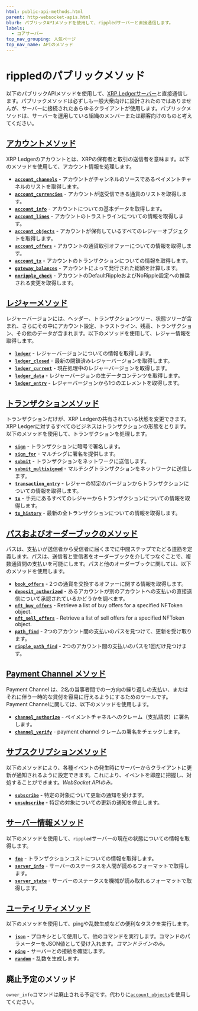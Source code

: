 ```yaml
---
html: public-api-methods.html
parent: http-websocket-apis.html
blurb: パブリックAPIメソッドを使用して、rippledサーバーと直接通信します。
labels:
  - コアサーバー
top_nav_grouping: 人気ページ
top_nav_name: APIのメソッド
---
```

# rippledのパブリックメソッド

以下のパブリックAPIメソッドを使用して、[XRP Ledgerサーバー](xrpl-servers.html)と直接通信します。パブリックメソッドは必ずしも一般大衆向けに設計されたのではありませんが、サーバーに接続されたあらゆるクライアントが使用します。パブリックメソッドは、サーバーを運用している組織のメンバーまたは顧客向けのものと考えてください。


## [アカウントメソッド](account-methods.html)

XRP Ledgerのアカウントとは、XRPの保有者と取引の送信者を意味ます。以下のメソッドを使用して、アカウント情報を処理します。

* **[`account_channels`](account_channels.html)** - アカウントがチャンネルのソースであるペイメントチャネルのリストを取得します。
* **[`account_currencies`](account_currencies.html)** - アカウントが送受信できる通貨のリストを取得します。
* **[`account_info`](account_info.html)** - アカウントについての基本データを取得します。
* **[`account_lines`](account_lines.html)** - アカウントのトラストラインについての情報を取得します。
* **[`account_objects`](account_objects.html)** - アカウントが保有しているすべてのレジャーオブジェクトを取得します。
* **[`account_offers`](account_offers.html)** - アカウントの通貨取引オファーについての情報を取得します。
* **[`account_tx`](account_tx.html)** - アカウントのトランザクションについての情報を取得します。
* **[`gateway_balances`](gateway_balances.html)** - アカウントによって発行された総額を計算します。
* **[`noripple_check`](noripple_check.html)** - アカウントのDefaultRippleおよびNoRipple設定への推奨される変更を取得します。


## [レジャーメソッド](ledger-methods.html)

レジャーバージョンには、ヘッダー、トランザクションツリー、状態ツリーが含まれ、さらにその中にアカウント設定、トラストライン、残高、トランザクション、その他のデータが含まれます。以下のメソッドを使用して、レジャー情報を取得します。

* **[`ledger`](ledger.html)** - レジャーバージョンについての情報を取得します。
* **[`ledger_closed`](ledger_closed.html)** - 最新の閉鎖済みレジャーバージョンを取得します。
* **[`ledger_current`](ledger_current.html)** - 現在処理中のレジャーバージョンを取得します。
* **[`ledger_data`](ledger_data.html)** - レジャーバージョンの生データコンテンツを取得します。
* **[`ledger_entry`](ledger_entry.html)** - レジャーバージョンから1つのエレメントを取得します。


## [トランザクションメソッド](transaction-methods.html)

トランザクションだけが、XRP Ledgerの共有されている状態を変更できます。XRP Ledgerに対するすべてのビジネスはトランザクションの形態をとります。以下のメソッドを使用して、トランザクションを処理します。

* **[`sign`](sign.html)** - トランザクションに暗号で署名します。
* **[`sign_for`](sign_for.html)** - マルチシグに署名を提供します。
* **[`submit`](submit.html)** - トランザクションをネットワークに送信します。
* **[`submit_multisigned`](submit_multisigned.html)** - マルチシグトランザクションをネットワークに送信します。
* **[`transaction_entry`](transaction_entry.html)** - レジャーの特定のバージョンからトランザクションについての情報を取得します。
* **[`tx`](tx.html)** - 手元にあるすべてのレジャーからトランザクションについての情報を取得します。
* **[`tx_history`](tx_history.html)** - 最新の全トランザクションについての情報を取得します。


## [パスおよびオーダーブックのメソッド](path-and-order-book-methods.html)

パスは、支払いが送信者から受信者に届くまでに中間ステップでたどる道筋を定義します。パスは、送信者と受信者をオーダーブックを介してつなぐことで、複数通貨間の支払いを可能にします。パスと他のオーダーブックに関しては、以下のメソッドを使用します。

* **[`book_offers`](book_offers.html)** - 2つの通貨を交換するオファーに関する情報を取得します。
* **[`deposit_authorized`](deposit_authorized.html)** - あるアカウントが別のアカウントへの支払いの直接送信について承認されているかどうかを調べます。
* **[`nft_buy_offers`](nft_buy_offers.html)** - Retrieve a list of buy offers for a specified NFToken object.
* **[`nft_sell_offers`](nft_sell_offers.html)** - Retrieve a list of sell offers for a specified NFToken object.
* **[`path_find`](path_find.html)** - 2つのアカウント間の支払いのパスを見つけて、更新を受け取ります。
* **[`ripple_path_find`](ripple_path_find.html)** - 2つのアカウント間の支払いのパスを1回だけ見つけます。


## [Payment Channel メソッド](payment-channel-methods.html)

Payment Channel は、2名の当事者間での一方向の繰り返しの支払い、またはそれに伴う一時的な貸付を容易に行えるようにするためのツールです。Payment Channelに関しては、以下のメソッドを使用します。

* **[`channel_authorize`](channel_authorize.html)** - ペイメントチャネルへのクレーム（支払請求）に署名します。
* **[`channel_verify`](channel_verify.html)** - payment channel クレームの署名をチェックします。


## [サブスクリプションメソッド](subscription-methods.html)

以下のメソッドにより、各種イベントの発生時にサーバーからクライアントに更新が通知されるように設定できます。これにより、イベントを即座に把握し、対処することができます。_WebSocket APIのみ。_

* **[`subscribe`](subscribe.html)** - 特定の対象について更新の通知を受けます。
* **[`unsubscribe`](unsubscribe.html)** - 特定の対象についての更新の通知を停止します。


## [サーバー情報メソッド](server-info-methods.html)

以下のメソッドを使用して、`rippled`サーバーの現在の状態についての情報を取得します。

* **[`fee`](fee.html)** - トランザクションコストについての情報を取得します。
* **[`server_info`](server_info.html)** - サーバーのステータスを人間が読めるフォーマットで取得します。
* **[`server_state`](server_state.html)** - サーバーのステータスを機械が読み取れるフォーマットで取得します。


## [ユーティリティメソッド](utility-methods.html)

以下のメソッドを使用して、pingや乱数生成などの便利なタスクを実行します。

* **[`json`](json.html)** - プロキシとして使用して、他のコマンドを実行します。コマンドのパラメーターをJSON値として受け入れます。_コマンドラインのみ。_
* **[`ping`](ping.html)** - サーバーとの接続を確認します。
* **[`random`](random.html)** - 乱数を生成します。


## 廃止予定のメソッド

`owner_info`コマンドは廃止される予定です。代わりに[`account_objects`](account_objects.html)を使用してください。
